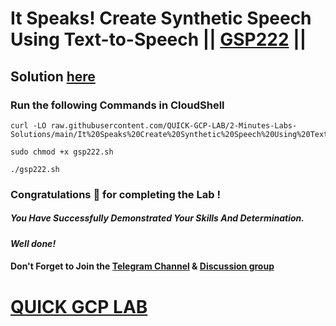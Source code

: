 # It Speaks! Create Synthetic Speech Using Text-to-Speech || [GSP222](https://www.cloudskillsboost.google/focuses/1290?parent=catalog) ||

## Solution [here]()

### Run the following Commands in CloudShell

```
curl -LO raw.githubusercontent.com/QUICK-GCP-LAB/2-Minutes-Labs-Solutions/main/It%20Speaks%20Create%20Synthetic%20Speech%20Using%20Text%20to%20Speech/gsp222.sh

sudo chmod +x gsp222.sh

./gsp222.sh
```

### Congratulations 🎉 for completing the Lab !

##### *You Have Successfully Demonstrated Your Skills And Determination.*

#### *Well done!*

#### Don't Forget to Join the [Telegram Channel](https://t.me/quickgcplab) & [Discussion group](https://t.me/quickgcplabchats)

# [QUICK GCP LAB](https://www.youtube.com/@quickgcplab)